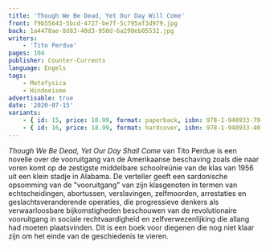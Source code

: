 ```yaml
---
title: 'Though We Be Dead, Yet Our Day Will Come'
front: f9b55643-5bcd-4727-be7f-5c795af3d979.jpg
back: 1a4478ae-8d83-40d3-950d-6a290eb05532.jpg
writers:
    - 'Tito Perdue'
pages: 104
publisher: Counter-Currents
language: Engels
tags:
    - Metafysica
    - Hindoeisme
advertisable: true
date: '2020-07-15'
variants:
    - { id: 15, price: 10.99, format: paperback, isbn: 978-1-940933-79-5 }
    - { id: 16, price: 18.99, format: hardcover, isbn: 978-1-940933-40-5 }
---
```


*Though We Be Dead, Yet Our Day Shall Come* van Tito Perdue is een novelle over de vooruitgang van de Amerikaanse beschaving zoals die naar voren komt op de zestigste middelbare schoolreünie van de klas van 1956 uit een klein stadje in Alabama. De verteller geeft een sardonische opsomming van de "vooruitgang" van zijn klasgenoten in termen van echtscheidingen, abortussen, verslavingen, zelfmoorden, arrestaties en geslachtsveranderende operaties, die progressieve denkers als verwaarloosbare bijkomstigheden beschouwen van de revolutionaire vooruitgang in sociale rechtvaardigheid en zelfverwezenlijking die allang had moeten plaatsvinden. Dit is een boek voor diegenen die nog niet klaar zijn om het einde van de geschiedenis te vieren.
